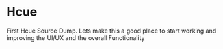 # Hcue
First Hcue Source Dump. Lets make this a good place to start working and improving the UI/UX and the overall Functionality
